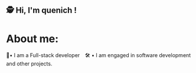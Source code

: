 ## 🕵️‍ Hi, I'm quenich !

# About me:
🏅• I am a Full-stack developer⠀
🛠 • I am engaged in software development and other projects.
